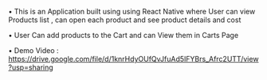 • This is an Application built using using React Native where User can view Products list , can open
each product and see product details and cost 

• User Can add products to the Cart and can View them in Carts Page 

• Demo Video : https://drive.google.com/file/d/1knrHdyOUfQvJfuAd5IFYBrs_Afrc2UTT/view?usp=sharing 
